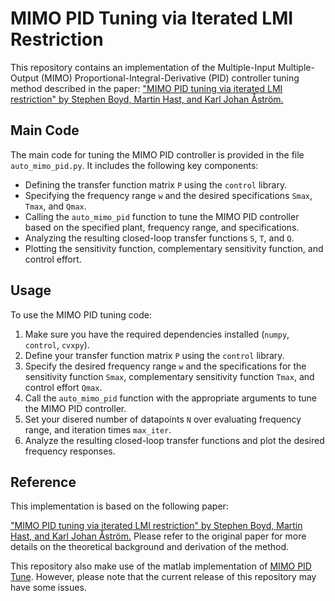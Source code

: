 # MIMO PID Tuning via Iterated LMI Restriction

This repository contains an implementation of the Multiple-Input Multiple-Output (MIMO) Proportional-Integral-Derivative (PID) controller tuning method described in the paper: ["MIMO PID tuning via iterated LMI restriction" by Stephen Boyd, Martin Hast, and Karl Johan Åström.](https://web.stanford.edu/~boyd/papers/pdf/mimo_pid_tuning.pdf)

## Main Code

The main code for tuning the MIMO PID controller is provided in the file `auto_mimo_pid.py`. It includes the following key components:

- Defining the transfer function matrix `P` using the `control` library.
- Specifying the frequency range `w` and the desired specifications `Smax`, `Tmax`, and `Qmax`.
- Calling the `auto_mimo_pid` function to tune the MIMO PID controller based on the specified plant, frequency range, and specifications.
- Analyzing the resulting closed-loop transfer functions `S`, `T`, and `Q`.
- Plotting the sensitivity function, complementary sensitivity function, and control effort.

## Usage

To use the MIMO PID tuning code:

1. Make sure you have the required dependencies installed (`numpy`, `control`, `cvxpy`).
2. Define your transfer function matrix `P` using the `control` library.
3. Specify the desired frequency range `w` and the specifications for the sensitivity function `Smax`, complementary sensitivity function `Tmax`, and control effort `Qmax`.
4. Call the `auto_mimo_pid` function with the appropriate arguments to tune the MIMO PID controller.
5. Set your disered  number of datapoints `N` over evaluating frequency range, and iteration times `max_iter`.
6. Analyze the resulting closed-loop transfer functions and plot the desired frequency responses.


## Reference

This implementation is based on the following paper:

["MIMO PID tuning via iterated LMI restriction" by Stephen Boyd, Martin Hast, and Karl Johan Åström.](https://web.stanford.edu/~boyd/papers/pdf/mimo_pid_tuning.pdf) 
Please refer to the original paper for more details on the theoretical background and derivation of the method.

This repository also make use of the matlab implementation of  [MIMO PID Tune](https://github.com/rubindan/mimoPIDtune). However, please note that the current release of this repository may have some issues.